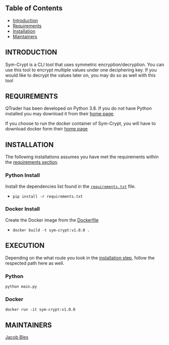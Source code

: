 Table of Contents
---------------------

* [Introduction](#introduction)
* [Requirements](#requirements)
* [Installation](#installation)
* [Maintainers](#maintainers)

INTRODUCTION
------------
Sym-Crypt is a CLI tool that uses symmetric encryption/decryption. You can use this
tool to encrypt multiple values under one deciphering key. If you would like to decrypt
the values later on, you may do so as well with this tool

REQUIREMENTS
------------
QTrader has been developed on Python 3.8. If you do not have Python installed
you may download it from their [home page](https://www.python.org/downloads/).

If you choose to run the docker container of Sym-Crypt, you will have to download
docker form their [home page](https://www.docker.com/products/docker-desktop)

INSTALLATION
------------
The following installations assumes you have met the requirements within
the [requirements section](#requirements).

### Python Install
Install the dependencies list found in the [`requirements.txt`](requirements.txt) file.
* `pip install -r requirements.txt`

### Docker Install
Create the Docker image from the [Dockerfile](Dockerfile)
* `docker build -t sym-crypt:v1.0.0 .`

EXECUTION
---------
Depending on the what route you took in the [installation step](#INSTALLATION), follow the respected path here as well.

### Python
`python main.py`

### Docker
`docker run -it sym-crypt:v1.0.0`

MAINTAINERS
-----------
[Jacob Bles](https://github.com/JakePember)

